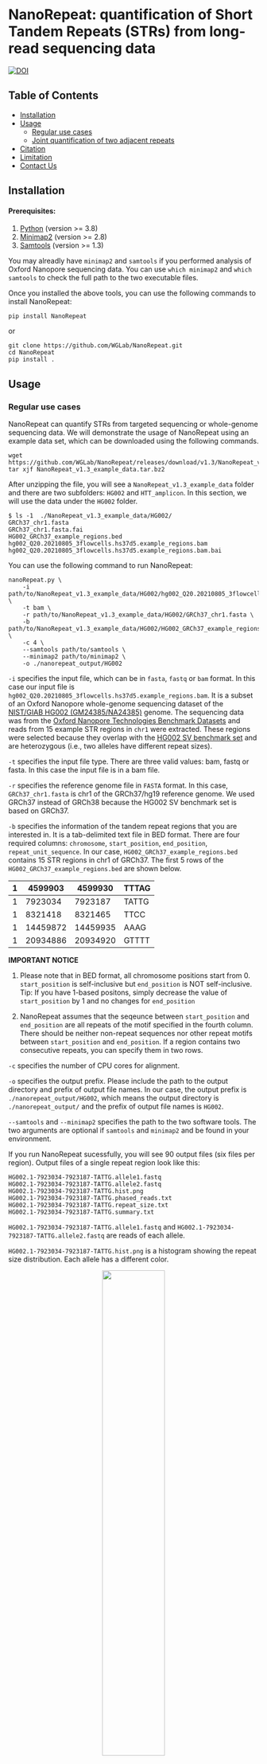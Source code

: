 # NanoRepeat: quantification of Short Tandem Repeats (STRs) from long-read sequencing data

[![DOI](https://zenodo.org/badge/DOI/10.5281/zenodo.7024485.svg)](https://doi.org/10.5281/zenodo.7024485)

## Table of Contents

- [Installation](#installation)
- [Usage](#usage)
  - [Regular use cases](#regular-use-cases)
  - [Joint quantification of two adjacent repeats](#joint_quantification)
- [Citation](#citation)
- [Limitation](#limitation)
- [Contact Us](#contact-us)

## Installation

#### Prerequisites:

1. [Python](https://www.python.org/downloads/) (version >= 3.8)
2. [Minimap2](https://github.com/lh3/minimap2) (version >= 2.8)
3. [Samtools](https://github.com/samtools/samtools.git) (version >= 1.3)

You may alreadly have `minimap2` and `samtools` if you performed analysis of Oxford Nanopore sequencing data. You can use `which minimap2` and `which samtools` to check the full path to the two executable files.

Once you installed the above tools, you can use the following commands to install NanoRepeat:
```
pip install NanoRepeat
```
or
```
git clone https://github.com/WGLab/NanoRepeat.git
cd NanoRepeat
pip install .
```

## Usage

### Regular use cases

NanoRepeat can quantify STRs from targeted sequencing or whole-genome sequencing data. We will demonstrate the usage of NanoRepeat using an example data set, which can be downloaded using the following commands. 

```
wget https://github.com/WGLab/NanoRepeat/releases/download/v1.3/NanoRepeat_v1.3_example_data.tar.bz2
tar xjf NanoRepeat_v1.3_example_data.tar.bz2
```

After unzipping the file, you will see a `NanoRepeat_v1.3_example_data` folder and there are two subfolders: `HG002` and `HTT_amplicon`. In this section, we will use the data under the `HG002` folder. 

```
$ ls -1  ./NanoRepeat_v1.3_example_data/HG002/ 
GRCh37_chr1.fasta
GRCh37_chr1.fasta.fai
HG002_GRCh37_example_regions.bed
hg002_Q20.20210805_3flowcells.hs37d5.example_regions.bam
hg002_Q20.20210805_3flowcells.hs37d5.example_regions.bam.bai
```

You can use the following command to run NanoRepeat: 

```
nanoRepeat.py \
    -i path/to/NanoRepeat_v1.3_example_data/HG002/hg002_Q20.20210805_3flowcells.hs37d5.example_regions.bam \
    -t bam \
    -r path/to/NanoRepeat_v1.3_example_data/HG002/GRCh37_chr1.fasta \
    -b path/to/NanoRepeat_v1.3_example_data/HG002/HG002_GRCh37_example_regions.bed \
    -c 4 \
    --samtools path/to/samtools \
    --minimap2 path/to/minimap2 \
    -o ./nanorepeat_output/HG002
```

`-i` specifies the input file, which can be in `fasta`, `fastq` or `bam` format. In this case our input file is `hg002_Q20.20210805_3flowcells.hs37d5.example_regions.bam`. It is a subset of an Oxford Nanopore whole-genome sequencing dataset of the [NIST/GIAB HG002 (GM24385/NA24385)](https://catalog.coriell.org/0/Sections/Search/Sample_Detail.aspx?Ref=NA24385&Product=DNA) genome. The sequencing data was from the [Oxford Nanopore Technologies Benchmark Datasets](https://registry.opendata.aws/ont-open-data/) and reads from 15 example STR regions in `chr1` were extracted. These regions were selected because they overlap with the [HG002 SV benchmark set](https://ftp-trace.ncbi.nlm.nih.gov/giab/ftp/data/AshkenazimTrio/analysis/NIST_SVs_Integration_v0.6/HG002_SVs_Tier1_v0.6.vcf.gz) and are heterozygous (i.e., two alleles have different repeat sizes). 

`-t` specifies the input file type. There are three valid values: bam, fastq or fasta. In this case the input file is in a bam file. 

`-r` specifies the reference genome file in `FASTA` format. In this case, `GRCh37_chr1.fasta` is chr1 of the GRCh37/hg19 reference genome. We used GRCh37 instead of GRCh38 because the HG002 SV benchmark set is based on GRCh37. 

`-b` specifies the information of the tandem repeat regions that you are interested in. It is a tab-delimited text file in BED format. There are four required columns: `chromosome`, `start_position`, `end_position`, `repeat_unit_sequence`. In our case, `HG002_GRCh37_example_regions.bed` contains 15 STR regions in chr1 of GRCh37. The first 5 rows of the `HG002_GRCh37_example_regions.bed` are shown below. 

| 1 | 4599903  | 4599930   | TTTAG   |
|---|----------|-----------|---------|
| 1 | 7923034  | 7923187   | TATTG   |
| 1 | 8321418  | 8321465   | TTCC    |
| 1 | 14459872 |  14459935 |  AAAG   |
| 1 | 20934886 |  20934920 |  GTTTT  |

**IMPORTANT NOTICE**
1) Please note that in BED format, all chromosome positions start from 0. `start_position` is self-inclusive but `end_position` is NOT self-inclusive. Tip: If you have 1-based positons, simply decrease the value of `start_position` by 1 and no changes for `end_position`

2) NanoRepeat assumes that the seqeunce between `start_position` and `end_position` are all repeats of the motif specified in the fourth column. There should be neither non-repeat sequences nor other repeat motifs between `start_position` and `end_position`. If a region contains two consecutive repeats, you can specify them in two rows. 

`-c` specifies the number of CPU cores for alignment. 

`-o` specifies the output prefix. Please include the path to the output directory and prefix of output file names. In our case, the output prefix is `./nanorepeat_output/HG002`, which means the output directory is `./nanorepeat_output/` and the prefix of output file names is `HG002`.

`--samtools` and `--minimap2` specifies the path to the two software tools. The two arguments are optional if `samtools` and `minimap2` and be found in your environment. 

If you run NanoRepeat sucessfully, you will see 90 output files (six files per region). Output files of a single repeat region look like this: 

```
HG002.1-7923034-7923187-TATTG.allele1.fastq
HG002.1-7923034-7923187-TATTG.allele2.fastq
HG002.1-7923034-7923187-TATTG.hist.png
HG002.1-7923034-7923187-TATTG.phased_reads.txt
HG002.1-7923034-7923187-TATTG.repeat_size.txt
HG002.1-7923034-7923187-TATTG.summary.txt
```

`HG002.1-7923034-7923187-TATTG.allele1.fastq` and `HG002.1-7923034-7923187-TATTG.allele2.fastq` are reads of each allele. 

`HG002.1-7923034-7923187-TATTG.hist.png` is a histogram showing the repeat size distribution. Each allele has a different color.
<p align="center"><img src="images/HG002.1-7923034-7923187-TATTG.hist.png" width="50%"></p>


`HG002.1-7923034-7923187-TATTG.phased_reads.txt` shows the phasing results. First 10 lines of the `HG002.1-7923034-7923187-TATTG.phased_reads.txt` are shown below. 

```
$ head HG002.1-7923034-7923187-TATTG.phased_reads.txt
##RepeatRegion=1-7923034-7923187-TATTG
#Read_Name	Allele_ID	Phasing_Confidence	Repeat_Size
746edfa7-715f-4e97-913e-ef73ed97135f	1	HIGH	14.0
d6355053-0ed2-438e-8469-28cabeb2aedf	1	HIGH	17.0
513a749a-6ffc-47c4-a499-9f9222e93abf	1	HIGH	17.0
fc8dc377-8772-4dc0-922d-ad694deec8d7	1	HIGH	17.0
cd847c0e-9fbf-4abf-8f0a-ea938026ef41	1	HIGH	17.0
f53bc376-69b4-4118-87e1-59379c640408	1	HIGH	17.0
9b70cd2a-c1df-447a-a7aa-b5ab8046115e	1	HIGH	17.0
6a9b6f5b-d59d-4dde-9adb-8e6ac91cc6e4	1	HIGH	17.0
```

The columns of the `*.phased_reads.txt` file: 

| Column | Description                                  |
|:------:|----------------------------------------------|
|    1   | Read_Name                                    |
|    2   | Allele_ID                                    |
|    3   | Phasing_Confidence (two values: HIGH or LOW) |
|    4   | Repeat_Size                                  |

`HG002.1-7923034-7923187-TATTG.repeat_size.txt` is the estimated repeat sizes of ALL reads. This file is similar to the `*.phased_reads.txt` file but it also includes reads that may be removed in the phasing process (e.g. reads considered as noisy reads or outliers)

```
$ head HG002.1-7923034-7923187-TATTG.repeat_size.txt
##Repeat_Region=1-7923034-7923187-TATTG
#Read_Name	Repeat_Size
746edfa7-715f-4e97-913e-ef73ed97135f	14.0
d6355053-0ed2-438e-8469-28cabeb2aedf	17.0
dadaf0a0-8797-47ca-a21b-259928edca7e	48.0
513a749a-6ffc-47c4-a499-9f9222e93abf	17.0
07f65d31-4023-4d86-beba-76fb88f2cf45	48.0
4e66c3d0-6f15-4ff7-a8a8-d5c95d57e73d	48.0
fc8dc377-8772-4dc0-922d-ad694deec8d7	17.0
cd847c0e-9fbf-4abf-8f0a-ea938026ef41	17.0
```

`HG002.1-7923034-7923187-TATTG.summary.txt` gives the quantification of the repeat size. It has the following information: 1) repeat region; 2) number of detected alleles; 3) repeat size of each allele; 4) number of reads of each allele; 5) number of removed reads.

```
$ cat HG002.1-7923034-7923187-TATTG.summary.txt
Repeat_Region=1-7923034-7923187-TATTG	Method=GMM	Num_Alleles=2	Num_Removed_Reads=0	Allele1_Num_Reads=33	Allele1_Repeat_Size=17	Allele2_Num_Reads=19	Allele2_Repeat_Size=48
```

### <a name="joint_quantification"> Joint quantification of two adjacent STRs (such as the `CAG` and `CCG` repeats in the HTT gene)

Sometimes two STRs are next to each other. For example, in exon-1 of the human HTT gene, there are two adjacent STRs: `CAG` and `CCG`. The sequence structure is: (CAG)<sub>m</sub>-CAA-CAG-CCG-CCA-(CCG)<sub>n</sub>. NanoRepeat can jointly quantify the two STRs and provide phased results. In our experience, looking at both repeats help generate better quantification results. 
	
We will demonstrate the joint quantification using the same example dataset (described in the above section). If you have not downloaded the dataset, you can execute following commands. 

```
wget https://github.com/WGLab/NanoRepeat/releases/download/v1.2/NanoRepeat_v1.2_example_data.tar.bz2
tar xjf NanoRepeat_v1.3_example_data.tar.bz2
```

After unzipping the file, you will see a `NanoRepeat_v1.2_example_data` folder and there are two subfolders: `HG002` and `HTT_amplicon`. In this section, we will use the data under the `HTT_amplicon` folder. 
	
The input fastq file is here: `./NanoRepeat_v1.2_example_data/HTT_amplicon/HTT_amplicon.fastq.gz`.
	
The reference fasta file is here: `./NanoRepeat_v1.2_example_data/HTT_amplicon/GRCh38_chr4.0_4Mb.fasta`.

You can use the following command to run `NanoRepeat-joint`:
```
nanoRepeat-joint.py  \
    -i ./NanoRepeat_v1.2_example_data/HTT_amplicon/HTT_amplicon.fastq.gz \
    -r ./NanoRepeat_v1.2_example_data/HTT_amplicon/GRCh38_chr4.0_4Mb.fasta \
    -1 chr4:3074876:3074933:CAG:200      \
    -2 chr4:3074946:3074966:CCG:20       \
    -o ./joint_quantification_output/HTT \
    -c 4
```

`-1` and `-2` specify the two repeat regions. The format of `-1`  and `-2` is `chrom:start_position:end_position:repeat_unit:max_size`. The start and end positions are 0-based (the first base on the chromosome is numbered 0). The start position is self-inclusive but the end position is non-inclusive, which is the same as the [BED format](https://genome.ucsc.edu/FAQ/FAQformat.html#format1). For example, a region of the first 100 bases of chr1 is denoted as `chr1:0:100`.  `max_size` is the max repeat length that we consider. Please set `max_size` to be a reasonal number. If `max_size` is too large (e.g. well beyond the max possible number), the speed of joint quantification might be slow.


If you run NanoRepeat sucessfully, you will see the following files in the `./joint_quantification_output` folder. 

```
HTT.allele1.fastq
HTT.allele2.fastq
HTT.chr4-3074876-3074933-CAG.hist.png
HTT.chr4-3074946-3074966-CCG.hist.png
HTT.hist2d.png
HTT.phased_reads.txt
HTT.repeat_size.txt
HTT.scatter.png
HTT.summary.txt
```

`HTT.allele1.fastq` and `HTT.allele2.fastq` are the reads assigned to each allele. 

`HTT.chr4-3074876-3074933-CAG.hist.png` is a histogram showing the repeat size distribution of the first repeat (chr4-3074876-3074933-CAG).

<p align="center"><img src="images/HTT.chr4-3074876-3074933-CAG.hist.png" width="50%"></p>

`HTT.chr4-3074946-3074966-CCG.hist.png` is a histogram showing the repeat size distribution of the second repeat (chr4-3074946-3074966-CCG). 

<p align="center"><img src="images/HTT.chr4-3074946-3074966-CCG.hist.png" width="50%"></p>

`HTT.hist2d.png` is a two-dimensional histogram showing the joint distribution of the two repeats. 

<p align="center"><img src="images/HTT.hist2d.png" width="50%"></p>

`HTT.scatter.png` is a scatter plot showing the joint distribution of the two repeats. The dotted lines indicates the 95% equi-probability surface of the Gaussian mixture models.

<p align="center"><img src="images/HTT.scatter.png" width="50%"></p>


`HTT.phased_reads.txt` shows the phasing results. The first line is the path to the input FASTQ file. Lines 2-9 of the `HTT.phased_reads.txt` file are shown below (as a table). 

| #Read_Name | Allele_ID | Phasing_Confidence | chr4-3074876-3074933-CAG.Repeat_Size | chr4-3074946-3074966-CCG.Repeat_Size |
|---|:---:|:---:|:---:|:---:|
| ONT_read330 | 1 | HIGH | 13.5 | 8 |
| ONT_read1284 | 1 | HIGH | 17 | 11.5 |
| ONT_read579 | 1 | HIGH | 16 | 10 |
| ONT_read838 | 1 | HIGH | 15.5 | 10 |
| ONT_read520 | 1 | LOW | 25 | 13 |
| ONT_read1066 | 1 | HIGH | 17.5 | 10 |
| ONT_read1059 | 1 | HIGH | 16 | 10.5 |
| ONT_read526 | 1 | HIGH | 17 | 10 |

The `*summary.txt` file gives the quantification of the repeat sizes. It has the following information: 
1) input file
2) number of alleles
3) number of reads for each allele
4) quantification of repeat sizes of each allele

The content of `HTT.summary.txt` is shown below: 

| Input_FASTQ | path/to/HTT_amplicon.fastq.gz |
|---|---|
| Method | 2D-GMM |
| Num_Alleles | 2 |
| Num_Removed_Reads | 0 |
| Allele1_Num_Reads | 733 |
| Allele1_chr4-3074876-3074933-CAG.Repeat_Size | 17 |
| Allele1_chr4-3074946-3074966-CCG.Repeat_Size | 10 |
| Allele2_Num_Reads | 856 |
| Allele2_chr4-3074876-3074933-CAG.Repeat_Size | 55 |
| Allele2_chr4-3074946-3074966-CCG.Repeat_Size | 7 |


## Citation
If you use NanoRepeat, please cite: 

Fang L, Monteys AM, Dürr A, Keiser M, Cheng C, Harapanahalli A, et al. Haplotyping SNPs for allele-specific gene editing of the expanded huntingtin allele using long-read sequencing. Human Genetics and Genomics Advances. 2023;4(1):100146. DOI: https://doi.org/10.1016/j.xhgg.2022.100146.


BibTeX format: 

```
@article{FANG2023100146,
	title = {Haplotyping SNPs for allele-specific gene editing of the expanded huntingtin allele using long-read sequencing},
	journal = {Human Genetics and Genomics Advances},
	volume = {4},
	number = {1},
	pages = {100146},
	year = {2023},
	issn = {2666-2477},
	doi = {https://doi.org/10.1016/j.xhgg.2022.100146},
	url = {https://www.sciencedirect.com/science/article/pii/S266624772200063X},
	author = {Li Fang and Alex Mas Monteys and Alexandra Dürr and Megan Keiser and Congsheng Cheng and Akhil Harapanahalli and Pedro Gonzalez-Alegre and Beverly L. Davidson and Kai Wang},
	keywords = {Huntington’s disease, long-read sequencing, CRISPR, SNP, repeat detection}
}

```
## Limitation
NanoRepeat can accuratly quantify simple repeats but cannot handle mixed repeats of different motifs (i.e. a mixture of `GCCA` and `AAATT`), but imperfect repeats of approximately the same motif are OK. 

## Contact Us

If you need any help from us, you are welcome to raise an issue at the issue page. You can also contact the Dr. Li Fang (fangli9@sysu.edu.cn) or Dr. Kai Wang (wangk@chop.edu).
